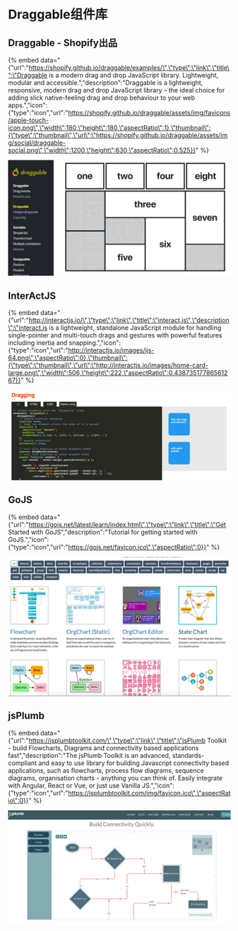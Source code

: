 # Draggable组件库

## Draggable - Shopify出品

{% embed data="{\"url\":\"https://shopify.github.io/draggable/examples/\",\"type\":\"link\",\"title\":\"Draggable is a modern drag and drop JavaScript library. Lightweight, modular and accessible.\",\"description\":\"Draggable is a lightweight, responsive, modern drag and drop JavaScript library – the ideal choice for adding slick native-feeling drag and drop behaviour to your web apps.\",\"icon\":{\"type\":\"icon\",\"url\":\"https://shopify.github.io/draggable/assets/img/favicons/apple-touch-icon.png\",\"width\":180,\"height\":180,\"aspectRatio\":1},\"thumbnail\":{\"type\":\"thumbnail\",\"url\":\"https://shopify.github.io/draggable/assets/img/social/draggable-social.png\",\"width\":1200,\"height\":630,\"aspectRatio\":0.525}}" %}

![](../.gitbook/assets/image%20%2837%29.png)

## InterActJS

{% embed data="{\"url\":\"http://interactjs.io/\",\"type\":\"link\",\"title\":\"interact.js\",\"description\":\"interact.js is a lightweight, standalone JavaScript module for handling single-pointer and multi-touch drags and gestures with powerful features including inertia and snapping.\",\"icon\":{\"type\":\"icon\",\"url\":\"http://interactjs.io/images/ijs-64.png\",\"aspectRatio\":0},\"thumbnail\":{\"type\":\"thumbnail\",\"url\":\"http://interactjs.io/images/home-card-large.png\",\"width\":506,\"height\":222,\"aspectRatio\":0.43873517786561267}}" %}

![](../.gitbook/assets/image%20%2831%29.png)

## GoJS

{% embed data="{\"url\":\"https://gojs.net/latest/learn/index.html\",\"type\":\"link\",\"title\":\"Get Started with GoJS\",\"description\":\"Tutorial for getting started with GoJS.\",\"icon\":{\"type\":\"icon\",\"url\":\"https://gojs.net/favicon.ico\",\"aspectRatio\":0}}" %}

![](../.gitbook/assets/image%20%2832%29.png)

## jsPlumb

{% embed data="{\"url\":\"https://jsplumbtoolkit.com/\",\"type\":\"link\",\"title\":\"jsPlumb Toolkit - build Flowcharts, Diagrams and connectivity based applications fast\",\"description\":\"The jsPlumb Toolkit is an advanced, standards-compliant and easy to use library for building Javascript connectivity based applications, such as flowcharts, process flow diagrams, sequence diagrams, organisation charts - anything you can think of. Easily integrate with Angular, React or Vue, or just use Vanilla JS.\",\"icon\":{\"type\":\"icon\",\"url\":\"https://jsplumbtoolkit.com/img/favicon.ico\",\"aspectRatio\":0}}" %}

![](../.gitbook/assets/image%20%2844%29.png)

